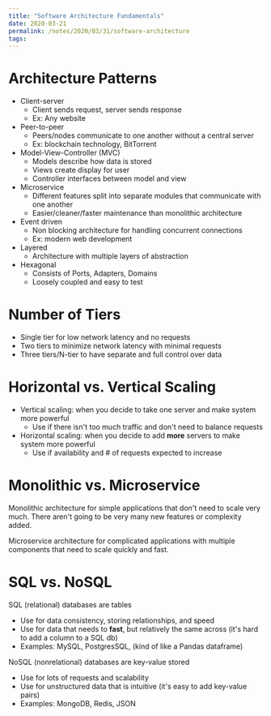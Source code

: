 ```yaml
---
title: "Software Architecture Fundamentals"
date: 2020-03-21
permalink: /notes/2020/03/31/software-architecture
tags:
--- 
```


# Architecture Patterns

- Client-server
  - Client sends request, server sends response
  - Ex: Any website
- Peer-to-peer
  - Peers/nodes communicate to one another without a central server
  - Ex: blockchain technology, BitTorrent
- Model-View-Controller (MVC)
  - Models describe how data is stored
  - Views create display for user
  - Controller interfaces between model and view
- Microservice
  - Different features split into separate modules that communicate with one another
  - Easier/cleaner/faster maintenance than monolithic architecture
- Event driven
  - Non blocking architecture for handling concurrent connections
  - Ex: modern web development
- Layered
  - Architecture with multiple layers of abstraction
- Hexagonal
  - Consists of Ports, Adapters, Domains
  - Loosely coupled and easy to test

# Number of Tiers
- Single tier for low network latency and no requests
- Two tiers to minimize network latency with minimal requests
- Three tiers/N-tier to have separate and full control over data

# Horizontal vs. Vertical Scaling
- Vertical scaling: when you decide to take one server and make system more powerful
  - Use if there isn't too much traffic and don't need to balance requests
- Horizontal scaling: when you decide to add **more** servers to make system more powerful
  - Use if availability and # of requests expected to increase

# Monolithic vs. Microservice

Monolithic architecture for simple applications that don't need to scale very much. There aren't going to
be very many new features or complexity added.

Microservice architecture for complicated applications with multiple components that need to scale
quickly and fast.

# SQL vs. NoSQL

SQL (relational) databases are tables
  - Use for data consistency, storing relationships, and speed
  - Use for data that needs to **fast**, but relatively the same across (it's hard to add a column to a SQL db) 
  - Examples: MySQL, PostgresSQL, (kind of like a Pandas dataframe)

NoSQL (nonrelational) databases are key-value stored
  - Use for lots of requests and scalability
  - Use for unstructured data that is intuitive (it's easy to add key-value pairs) 
  - Examples: MongoDB, Redis, JSON
